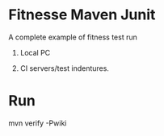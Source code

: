 # Fitnesse Maven Junit

A complete example of fitness test run 

1. Local PC 

2. CI servers/test indentures. 


# Run 

mvn verify -Pwiki